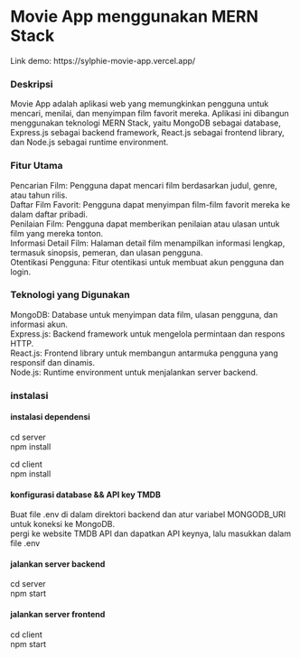 # Movie App menggunakan MERN Stack
<p>Link demo: https://sylphie-movie-app.vercel.app/</p>

### Deskripsi
Movie App adalah aplikasi web yang memungkinkan pengguna untuk mencari, menilai, dan menyimpan film favorit mereka. Aplikasi ini dibangun menggunakan teknologi MERN Stack, yaitu MongoDB sebagai database, Express.js sebagai backend framework, React.js sebagai frontend library, dan Node.js sebagai runtime environment.

### Fitur Utama
Pencarian Film: Pengguna dapat mencari film berdasarkan judul, genre, atau tahun rilis. <br>
Daftar Film Favorit: Pengguna dapat menyimpan film-film favorit mereka ke dalam daftar pribadi. <br>
Penilaian Film: Pengguna dapat memberikan penilaian atau ulasan untuk film yang mereka tonton. <br>
Informasi Detail Film: Halaman detail film menampilkan informasi lengkap, termasuk sinopsis, pemeran, dan ulasan pengguna. <br>
Otentikasi Pengguna: Fitur otentikasi untuk membuat akun pengguna dan login. <br>
### Teknologi yang Digunakan
MongoDB: Database untuk menyimpan data film, ulasan pengguna, dan informasi akun. <br>
Express.js: Backend framework untuk mengelola permintaan dan respons HTTP. <br>
React.js: Frontend library untuk membangun antarmuka pengguna yang responsif dan dinamis. <br>
Node.js: Runtime environment untuk menjalankan server backend. <br>

### instalasi
#### instalasi dependensi
cd server <br>
npm install <br>

cd client <br>
npm install <br>

#### konfigurasi database && API key TMDB
Buat file .env di dalam direktori backend dan atur variabel MONGODB_URI untuk koneksi ke MongoDB. <br>
pergi ke website TMDB API dan dapatkan API keynya, lalu masukkan dalam file .env <br>

#### jalankan server backend
cd server <br>
npm start <br>

#### jalankan server frontend
cd client <br>
npm start <br>

